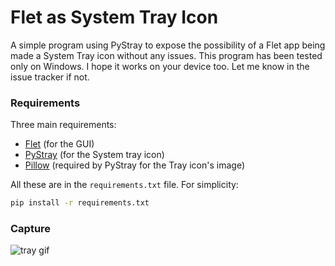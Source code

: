 # Flet as System Tray Icon

A simple program using PyStray to expose the possibility of a Flet app being made a System Tray icon without any issues.
This program has been tested only on Windows. I hope it works on your device too. Let me know in the issue tracker if not.

### Requirements
Three main requirements:

- [Flet](https://pypi.org/project/flet/) (for the GUI)
- [PyStray](https://pypi.org/project/pystray/) (for the System tray icon)
- [Pillow](https://pypi.org/project/pillow/) (required by PyStray for the Tray icon's image)

All these are in the `requirements.txt` file. For simplicity:

```bash
pip install -r requirements.txt
```

### Capture
![tray gif](https://user-images.githubusercontent.com/98978078/211149906-b44ee4a0-a668-4678-914c-20e6a346d63e.gif)

